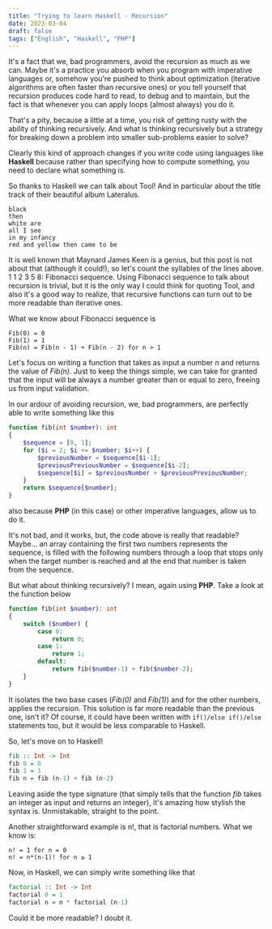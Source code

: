 ```yaml
---
title: "Trying to learn Haskell - Recursion"
date: 2023-03-04
draft: false
tags: ["English", "Haskell", "PHP"]
---
```


It's a fact that we, bad programmers, avoid the recursion as much as we can. Maybe it's a practice you absorb when you program with imperative languages or, 
somehow you're pushed to think about optimization (iterative algorithms are often faster than recursive ones) or you tell yourself that recursion produces code hard to read, 
to debug and to maintain, but the fact is that whenever you can apply loops (almost always) you do it.

That's a pity, because a little at a time, you risk of getting rusty with the ability of thinking recursively. And what is thinking recursively but a strategy for breaking down 
a problem into smaller sub-problems easier to solve?

Clearly this kind of approach changes if you write code using languages like **Haskell** because rather than specifying how to compute something, you need to declare what 
something is.

So thanks to Haskell we can talk about Tool! And in particular about the title track of their beautiful album Lateralus.
```
black 
then 
white are
all I see 
in my infancy 
red and yellow then came to be
```
It is well known that Maynard James Keen is a genius, but this post is not about that (although it could!), so let's count the syllables of the lines above. 
1 1 2 3 5 8: Fibonacci sequence. Using Fibonacci sequence to talk about recursion is trivial, but it is the only way I could think for quoting Tool, and also it's a good way 
to realize, that recursive functions can turn out to be more readable than iterative ones.

What we know about Fibonacci sequence is
```
Fib(0) = 0
Fib(1) = 1
Fib(n) = Fib(n - 1) + Fib(n - 2) for n > 1
```

Let's focus on writing a function that takes as input a number _n_ and returns the value of _Fib(n)_. Just to keep the things simple, we can take for granted that the input 
will be always a number greater than or equal to zero, freeing us from input validation.

In our ardour of avoiding recursion, we, bad programmers, are perfectly able to write something like this
```php
function fib(int $number): int 
{
	$sequence = [0, 1];
    for ($i = 2; $i <= $number; $i++) {
        $previousNumber = $sequence[$i-1];
        $previousPreviousNumber = $sequence[$i-2];
        $sequence[$i] = $previousNumber + $previousPreviousNumber;
    }
    return $sequence[$number];
}
```
also because **PHP** (in this case) or other imperative languages, allow us to do it. 

It's not bad, and it works, but, the code above is really that readable? Maybe... an array containing the first two numbers represents the sequence, is filled with the following 
numbers through a loop that stops only when the target number is reached and at the end that number is taken from the sequence.

But what about thinking recursively? I mean, again using **PHP**. Take a look at the function below
```php
function fib(int $number): int 
{
    switch ($number) {
        case 0:
            return 0;
        case 1:
            return 1;
        default:
            return fib($number-1) + fib($number-2);    
    }
}
```
It isolates the two base cases (_Fib(0)_ and _Fib(1)_) and for the other numbers, applies the recursion. This solution is far more readable than the previous one, isn't it?
Of course, it could have been written with `if()/else if()/else` statements too, but it would be less comparable to Haskell.

So, let's move on to Haskell!
```haskell
fib :: Int -> Int 
fib 0 = 0
fib 1 = 1
fib n = fib (n-1) + fib (n-2)
```
Leaving aside the type signature (that simply tells that the function _fib_ takes an integer as input and returns an integer), it's amazing how stylish the syntax is. 
Unmistakable, straight to the point.

Another straightforward example is n!, that is factorial numbers. What we know is:
```
n! = 1 for n = 0
n! = n*(n-1)! for n ≥ 1
```

Now, in Haskell, we can simply write something like that
```haskell
factorial :: Int -> Int
factorial 0 = 1
factorial n = n * factorial (n-1)
```
Could it be more readable? I doubt it.